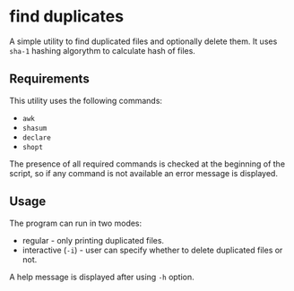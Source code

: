 # find duplicates

A simple utility to find duplicated files and optionally delete them.
It uses `sha-1` hashing algorythm to calculate hash of files.

## Requirements

This utility uses the following commands:

- `awk`
- `shasum`
- `declare`
- `shopt`

The presence of all required commands is checked at the beginning of the script, so if
any command is not available an error message is displayed.

## Usage

The program can run in two modes:

- regular - only printing duplicated files.
- interactive (`-i`) - user can specify whether to delete duplicated files or not.

A help message is displayed after using `-h` option.
